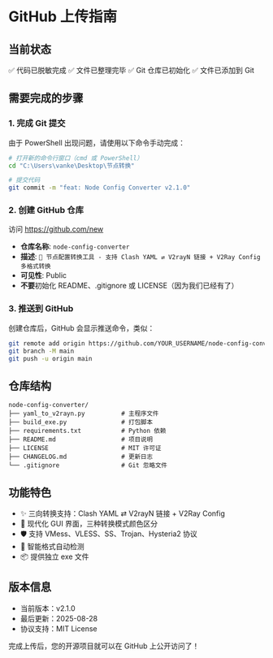 # GitHub 上传指南

## 当前状态
✅ 代码已脱敏完成
✅ 文件已整理完毕
✅ Git 仓库已初始化
✅ 文件已添加到 Git

## 需要完成的步骤

### 1. 完成 Git 提交
由于 PowerShell 出现问题，请使用以下命令手动完成：

```bash
# 打开新的命令行窗口（cmd 或 PowerShell）
cd "C:\Users\vanke\Desktop\节点转换"

# 提交代码
git commit -m "feat: Node Config Converter v2.1.0"
```

### 2. 创建 GitHub 仓库

访问 https://github.com/new

- **仓库名称**: `node-config-converter`
- **描述**: `🚀 节点配置转换工具 - 支持 Clash YAML ⇄ V2rayN 链接 + V2Ray Config 多格式转换`
- **可见性**: Public
- **不要**初始化 README、.gitignore 或 LICENSE（因为我们已经有了）

### 3. 推送到 GitHub

创建仓库后，GitHub 会显示推送命令，类似：

```bash
git remote add origin https://github.com/YOUR_USERNAME/node-config-converter.git
git branch -M main
git push -u origin main
```

## 仓库结构

```
node-config-converter/
├── yaml_to_v2rayn.py          # 主程序文件
├── build_exe.py               # 打包脚本
├── requirements.txt           # Python 依赖
├── README.md                  # 项目说明
├── LICENSE                    # MIT 许可证
├── CHANGELOG.md               # 更新日志
└── .gitignore                 # Git 忽略文件
```

## 功能特色

- ✨ 三向转换支持：Clash YAML ⇄ V2rayN 链接 + V2Ray Config
- 🎨 现代化 GUI 界面，三种转换模式颜色区分
- 🛡️ 支持 VMess、VLESS、SS、Trojan、Hysteria2 协议
- 🧠 智能格式自动检测
- 📦 提供独立 exe 文件

## 版本信息
- 当前版本：v2.1.0
- 最后更新：2025-08-28
- 协议支持：MIT License

完成上传后，您的开源项目就可以在 GitHub 上公开访问了！